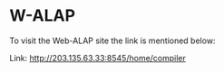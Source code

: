 # W-ALAP

To visit the Web-ALAP site the link is mentioned below:

  Link: http://203.135.63.33:8545/home/compiler
